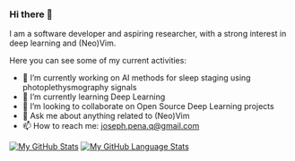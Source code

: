 ### Hi there 👋
I am a software developer and aspiring researcher, with a strong interest in deep learning and (Neo)Vim.

Here you can see some of my current activities:
- 🔭 I’m currently working on AI methods for sleep staging using photoplethysmography signals
- 🌱 I’m currently learning Deep Learning
- 👯 I’m looking to collaborate on Open Source Deep Learning projects
- 💬 Ask me about anything related to (Neo)Vim
- 📫 How to reach me: joseph.pena.q@gmail.com
<!-- - 🤔 I’m looking for help with ...-->
<!-- - 😄 Pronouns: ... -->
<!-- - ⚡ Fun fact: -->

<!--
**JosephPenaQuino/JosephPenaQuino** is a ✨ _special_ ✨ repository because its `README.md` (this file) appears on your GitHub profile.

Here are some ideas to get you started:

- 🔭 I’m currently working on ...
- 🌱 I’m currently learning ...
- 👯 I’m looking to collaborate on ...
- 🤔 I’m looking for help with ...
- 💬 Ask me about ...
- 📫 How to reach me: ...
- 😄 Pronouns: ...
- ⚡ Fun fact: ...
-->

[![My GitHub Stats](https://github-readme-stats.vercel.app/api/?username=joseph-pq&count_private=true&theme=tokyonight&showicons=true)]()
[![My GitHub Language Stats](https://github-readme-stats.vercel.app/api/top-langs/?username=joseph-pq&langs_count=5&theme=tokyonight&layout=compact&hide=XSLT,Jupyter%20Notebook)]()
